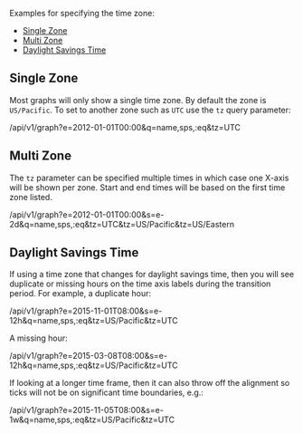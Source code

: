 
Examples for specifying the time zone:

* [Single Zone](#single-zone)
* [Multi Zone](#multi-zone)
* [Daylight Savings Time](#daylight-savings-time)

## Single Zone

Most graphs will only show a single time zone. By default the zone is `US/Pacific`. To set to
another zone such as `UTC` use the `tz` query parameter:

/api/v1/graph?e=2012-01-01T00:00&q=name,sps,:eq&tz=UTC

## Multi Zone

The `tz` parameter can be specified multiple times in which case one X-axis will be shown per
zone. Start and end times will be based on the first time zone listed.

/api/v1/graph?e=2012-01-01T00:00&s=e-2d&q=name,sps,:eq&tz=UTC&tz=US/Pacific&tz=US/Eastern

## Daylight Savings Time

If using a time zone that changes for daylight savings time, then you will see duplicate or missing
hours on the time axis labels during the transition period. For example, a duplicate hour:

/api/v1/graph?e=2015-11-01T08:00&s=e-12h&q=name,sps,:eq&tz=US/Pacific&tz=UTC

A missing hour:

/api/v1/graph?e=2015-03-08T08:00&s=e-12h&q=name,sps,:eq&tz=US/Pacific&tz=UTC

If looking at a longer time frame, then it can also throw off the alignment so ticks will not
be on significant time boundaries, e.g.:

/api/v1/graph?e=2015-11-05T08:00&s=e-1w&q=name,sps,:eq&tz=US/Pacific&tz=UTC
